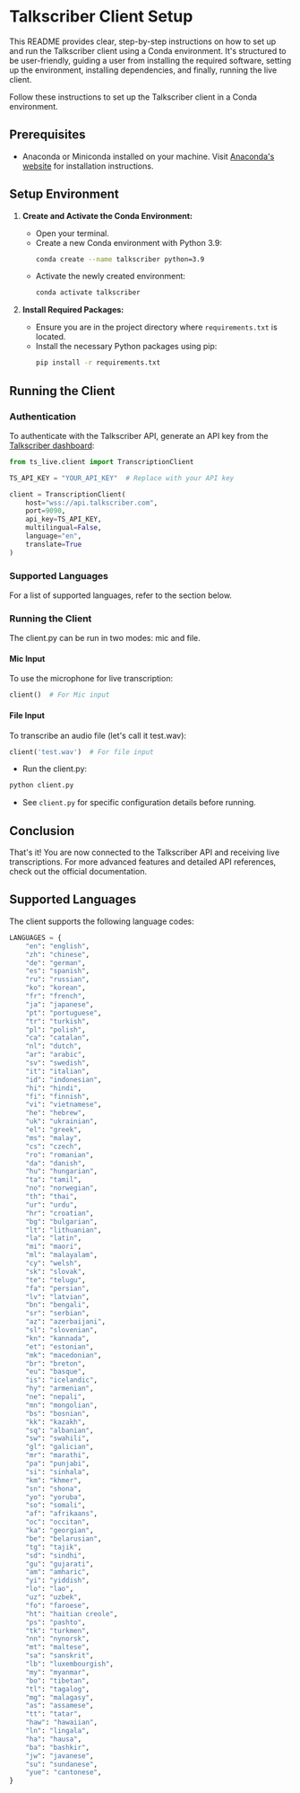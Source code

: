 # Talkscriber Client Setup

This README provides clear, step-by-step instructions on how to set up and run the Talkscriber client using a Conda environment. It's structured to be user-friendly, guiding a user from installing the required software, setting up the environment, installing dependencies, and finally, running the live client.

Follow these instructions to set up the Talkscriber client in a Conda environment.

## Prerequisites

- Anaconda or Miniconda installed on your machine. Visit [Anaconda's website](https://docs.conda.io/projects/conda/en/latest/user-guide/install/linux.html) for installation instructions.

## Setup Environment

1. **Create and Activate the Conda Environment:**
   - Open your terminal.
   - Create a new Conda environment with Python 3.9:
     ```bash
     conda create --name talkscriber python=3.9
     ```
   - Activate the newly created environment:
     ```bash
     conda activate talkscriber
     ```

2. **Install Required Packages:**
   - Ensure you are in the project directory where `requirements.txt` is located.
   - Install the necessary Python packages using pip:
     ```bash
     pip install -r requirements.txt
     ```

## Running the Client

### Authentication
To authenticate with the Talkscriber API, generate an API key from the [Talkscriber dashboard](https://app.talkscriber.com):

```python
from ts_live.client import TranscriptionClient

TS_API_KEY = "YOUR_API_KEY"  # Replace with your API key

client = TranscriptionClient(
    host="wss://api.talkscriber.com",
    port=9090,
    api_key=TS_API_KEY,
    multilingual=False,
    language="en",
    translate=True
)
```

### Supported Languages
For a list of supported languages, refer to the section below.

### Running the Client
The client.py can be run in two modes: mic and file.

#### Mic Input
To use the microphone for live transcription:

```python
client()  # For Mic input
```

#### File Input
To transcribe an audio file (let's call it test.wav):

```python
client('test.wav')  # For file input
```

- Run the client.py:

```bash
python client.py
```

- See `client.py` for specific configuration details before running.

## Conclusion
That's it! You are now connected to the Talkscriber API and receiving live transcriptions. For more advanced features and detailed API references, check out the official documentation.


## Supported Languages

The client supports the following language codes:

```python
LANGUAGES = {
    "en": "english",
    "zh": "chinese",
    "de": "german",
    "es": "spanish",
    "ru": "russian",
    "ko": "korean",
    "fr": "french",
    "ja": "japanese",
    "pt": "portuguese",
    "tr": "turkish",
    "pl": "polish",
    "ca": "catalan",
    "nl": "dutch",
    "ar": "arabic",
    "sv": "swedish",
    "it": "italian",
    "id": "indonesian",
    "hi": "hindi",
    "fi": "finnish",
    "vi": "vietnamese",
    "he": "hebrew",
    "uk": "ukrainian",
    "el": "greek",
    "ms": "malay",
    "cs": "czech",
    "ro": "romanian",
    "da": "danish",
    "hu": "hungarian",
    "ta": "tamil",
    "no": "norwegian",
    "th": "thai",
    "ur": "urdu",
    "hr": "croatian",
    "bg": "bulgarian",
    "lt": "lithuanian",
    "la": "latin",
    "mi": "maori",
    "ml": "malayalam",
    "cy": "welsh",
    "sk": "slovak",
    "te": "telugu",
    "fa": "persian",
    "lv": "latvian",
    "bn": "bengali",
    "sr": "serbian",
    "az": "azerbaijani",
    "sl": "slovenian",
    "kn": "kannada",
    "et": "estonian",
    "mk": "macedonian",
    "br": "breton",
    "eu": "basque",
    "is": "icelandic",
    "hy": "armenian",
    "ne": "nepali",
    "mn": "mongolian",
    "bs": "bosnian",
    "kk": "kazakh",
    "sq": "albanian",
    "sw": "swahili",
    "gl": "galician",
    "mr": "marathi",
    "pa": "punjabi",
    "si": "sinhala",
    "km": "khmer",
    "sn": "shona",
    "yo": "yoruba",
    "so": "somali",
    "af": "afrikaans",
    "oc": "occitan",
    "ka": "georgian",
    "be": "belarusian",
    "tg": "tajik",
    "sd": "sindhi",
    "gu": "gujarati",
    "am": "amharic",
    "yi": "yiddish",
    "lo": "lao",
    "uz": "uzbek",
    "fo": "faroese",
    "ht": "haitian creole",
    "ps": "pashto",
    "tk": "turkmen",
    "nn": "nynorsk",
    "mt": "maltese",
    "sa": "sanskrit",
    "lb": "luxembourgish",
    "my": "myanmar",
    "bo": "tibetan",
    "tl": "tagalog",
    "mg": "malagasy",
    "as": "assamese",
    "tt": "tatar",
    "haw": "hawaiian",
    "ln": "lingala",
    "ha": "hausa",
    "ba": "bashkir",
    "jw": "javanese",
    "su": "sundanese",
    "yue": "cantonese",
}
```